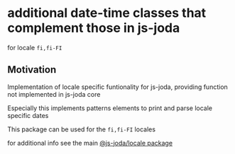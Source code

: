 # additional date-time classes that complement those in js-joda 

for locale `fi,fi-FI` 

## Motivation

Implementation of locale specific funtionality for js-joda, providing function not implemented in js-joda core

Especially this implements patterns elements to print and parse locale specific dates

This package can be used for the `fi,fi-FI` locales

for additional info see the main [@js-joda/locale package](https://www.npmjs.com/package/@js-joda/locale)
